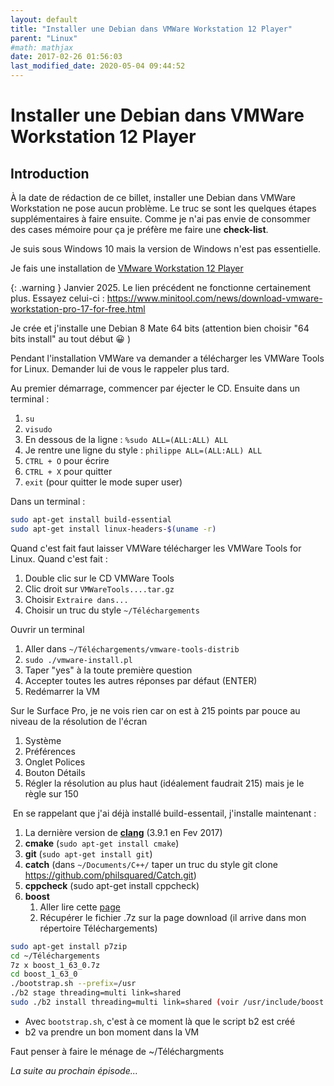 ```yaml
---
layout: default
title: "Installer une Debian dans VMWare Workstation 12 Player"
parent: "Linux"
#math: mathjax
date: 2017-02-26 01:56:03
last_modified_date: 2020-05-04 09:44:52
---
```



# Installer une Debian dans VMWare Workstation 12 Player

## Introduction

À la date de rédaction de ce billet, installer une Debian dans VMWare Workstation ne pose aucun problème. Le truc se sont les quelques étapes supplémentaires à faire ensuite. Comme je n'ai pas envie de consommer des cases mémoire pour ça je préfère me faire une **check-list**.

Je suis sous Windows 10 mais la version de Windows n'est pas essentielle.

Je fais une installation de [VMware Workstation 12 Player](https://www.vmware.com/fr/products/workstation-player/workstation-player-evaluation.html)


{: .warning }
Janvier 2025. Le lien précédent ne fonctionne certainement plus. Essayez celui-ci : <https://www.minitool.com/news/download-vmware-workstation-pro-17-for-free.html>

Je crée et j'installe une Debian 8 Mate 64 bits (attention bien choisir "64 bits install" au tout début 😀 )

Pendant l'installation VMWare va demander a télécharger les VMWare Tools for Linux. Demander lui de vous le rappeler plus tard.

Au premier démarrage, commencer par éjecter le CD. Ensuite dans un terminal :

1. ``su``
2. ``visudo``
3. En dessous de la ligne : ``%sudo ALL=(ALL:ALL) ALL``
4. Je rentre une ligne du style : ``philippe ALL=(ALL:ALL) ALL``
5. ``CTRL + O`` pour écrire
6. ``CTRL + X`` pour quitter
7. ``exit`` (pour quitter le mode super user)

Dans un terminal :

```bash
sudo apt-get install build-essential
sudo apt-get install linux-headers-$(uname -r)
```
Quand c'est fait faut laisser VMWare télécharger les VMWare Tools for Linux. Quand c'est fait :

1. Double clic sur le CD VMWare Tools
2. Clic droit sur ``VMWareTools....tar.gz``
3. Choisir ``Extraire dans...``
4. Choisir un truc du style ``~/Téléchargements``

Ouvrir un terminal 

1. Aller dans ``~/Téléchargements/vmware-tools-distrib``
2. ``sudo ./vmware-install.pl``
3. Taper "yes" à la toute première question
4. Accepter toutes les autres réponses par défaut (ENTER)
5. Redémarrer la VM

Sur le Surface Pro, je ne vois rien car on est à 215 points par pouce au niveau de la résolution de l'écran

1. Système
2. Préférences
3. Onglet Polices
4. Bouton Détails
5. Régler la résolution au plus haut (idéalement faudrait 215) mais je le règle sur 150

 En se rappelant que j'ai déjà installé build-essentail, j'installe maintenant :

1. La dernière version de [**clang**](https://www.40tude.fr/installer-la-derniere-version-de-llvm-clang-sous-debian/) (3.9.1 en Fev 2017)
2. **cmake** (``sudo apt-get install cmake``)
3. **git** (``sudo apt-get install git``)
4. **catch** (dans ``~/Documents/C++/`` taper un truc du style git clone https://github.com/philsquared/Catch.git)
5. **cppcheck** (sudo apt-get install cppcheck)
6. **boost**
    1. Aller lire cette [page](http://www.linuxfromscratch.org/blfs/view/svn/general/boost.html)
    1. Récupérer le fichier .7z sur la page download (il arrive dans mon répertoire Téléchargements)

```bash
sudo apt-get install p7zip
cd ~/Téléchargements
7z x boost_1_63_0.7z
cd boost_1_63_0
./bootstrap.sh --prefix=/usr 
./b2 stage threading=multi link=shared 
sudo ./b2 install threading=multi link=shared (voir /usr/include/boost et /usr/lib)
```

* Avec `bootstrap.sh`, c'est à ce moment là que le script b2 est créé
* b2 va prendre un bon moment dans la VM

Faut penser à faire le ménage de ~/Téléchargments

*La suite au prochain épisode...*
